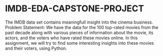 # IMDB-EDA-CAPSTONE-PROJECT
The IMDB data set contains meaningfull insight into the cinema business.
Problem Statement: We have the data for the 100 top-rated movies from the past decade along with various pieces of information about the movie, its actors, and the voters who have rated these movies online. In this assignment, we will try to find some interesting insights into these movies and their voters, using Python.
